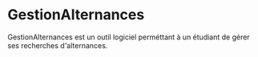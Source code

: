 # GestionAlternances
GestionAlternances est un outil logiciel perméttant à un étudiant de gérer ses recherches d'alternances.
